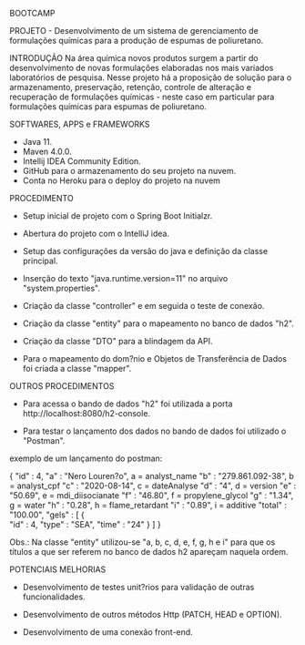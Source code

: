 BOOTCAMP

PROJETO - Desenvolvimento de um sistema de gerenciamento de formulações químicas para a produção de espumas de
poliuretano.

INTRODUÇÃO
Na área química novos produtos surgem a partir do desenvolvimento de novas formulações elaboradas nos mais variados
laboratórios de pesquisa. Nesse projeto há a proposição de solução para o armazenamento, preservação, retenção,
controle de alteração e recuperação de formulações químicas - neste caso em particular para formulações químicas
para espumas de poliuretano.

SOFTWARES, APPS e FRAMEWORKS
- Java 11.
- Maven 4.0.0.
- Intellij IDEA Community Edition.
- GitHub para o armazenamento do seu projeto na nuvem.
- Conta no Heroku para o deploy do projeto na nuvem

PROCEDIMENTO

- Setup inicial de projeto com o Spring Boot Initialzr.

- Abertura do projeto com o IntelliJ idea.

- Setup das configurações da versão do java e definição da classe principal.

- Inserção do texto "java.runtime.version=11" no arquivo "system.properties".

- Criação da classe "controller" e em seguida o teste de conexão.

- Criação da classe "entity" para o mapeamento no banco de dados "h2".

- Criação da classe "DTO" para a blindagem da API.

- Para o mapeamento do dom?nio e Objetos de Transferência de Dados foi criada a classe "mapper".

OUTROS PROCEDIMENTOS

- Para acessa o bando de dados "h2" foi utilizada a porta http://localhost:8080/h2-console.

- Para testar o lançamento dos dados no bando de dados foi utilizado o "Postman".

exemplo de um lançamento do postman:

{
"id" : 4,
"a" : "Nero Louren?o", a = analyst_name
"b" : "279.861.092-38", b = analyst_cpf
"c" : "2020-08-14", c = dateAnalyse
"d" : "4", d = version
"e" : "50.69", e = mdi_diisocianate
"f" : "46.80", f = propylene_glycol
"g" : "1.34", g = water
"h" : "0.28", h = flame_retardant
"i" : "0.89", i = additive
"total" : "100.00",
"gels" : [
{   
"id" : 4,
"type" : "SEA",
"time" : "24"
}
]
}

Obs.: Na classe "entity" utilizou-se "a, b, c, d, e, f, g, h e i" para que os títulos a que ser referem no banco
de dados h2 apareçam naquela ordem.

POTENCIAIS MELHORIAS

- Desenvolvimento de testes unit?rios para validação de outras funcionalidades.

- Desenvolvimento de outros métodos Http (PATCH, HEAD e OPTION).
- Desenvolvimento de uma conexão front-end.